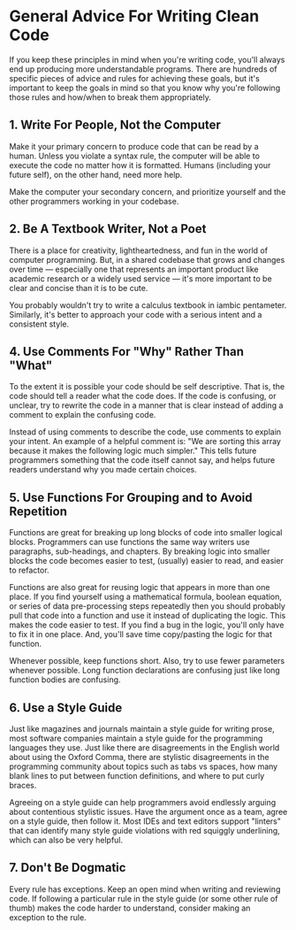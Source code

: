 # General Advice For Writing Clean Code

If you keep these principles in mind when you're writing code, you'll always end up producing more understandable programs. There are hundreds of specific pieces of advice and rules for achieving these goals, but it's important to keep the goals in mind so that you know why you're following those rules and how/when to break them appropriately.

## 1. Write For People, Not the Computer

Make it your primary concern to produce code that can be read by a human. Unless you violate a syntax rule, the computer will be able to execute the code no matter how it is formatted. Humans (including your future self), on the other hand, need more help.

Make the computer your secondary concern, and prioritize yourself and the other programmers working in your codebase.

## 2. Be A Textbook Writer, Not a Poet

There is a place for creativity, lightheartedness, and fun in the world of computer programming. But, in a shared codebase that grows and changes over time — especially one that represents an important product like academic research or a widely used service — it's more important to be clear and concise than it is to be cute. 

 You probably wouldn't try to write a calculus textbook in iambic pentameter. Similarly, it's better to approach your code with a serious intent and a consistent style. 

## 4. Use Comments For "Why" Rather Than "What"

To the extent it is possible your code should be self descriptive. That is, the code should tell a reader what the code does. If the code is confusing, or unclear, try to rewrite the code in a manner that is clear instead of adding a comment to explain the confusing code.

Instead of using comments to describe the code, use comments to explain your intent. An example of a helpful comment is: "We are sorting this array because it makes the following logic much simpler." This tells future programmers something that the code itself cannot say, and helps future readers understand why you made certain choices.

## 5. Use Functions For Grouping and to Avoid Repetition

Functions are great for breaking up long blocks of code into smaller logical blocks. Programmers can use functions the same way writers use paragraphs, sub-headings, and chapters. By breaking logic into smaller blocks the code becomes easier to test, (usually) easier to read, and easier to refactor. 

Functions are also great for reusing logic that appears in more than one place. If you find yourself using a mathematical formula, boolean equation, or series of data pre-processing steps repeatedly then you should probably pull that code into a function and use it instead of duplicating the logic. This makes the code easier to test. If you find a bug in the logic, you'll only have to fix it in one place. And, you'll save time copy/pasting the logic for that function.

Whenever possible, keep functions short. Also, try to use fewer parameters whenever possible. Long function declarations are confusing just like long function bodies are confusing.

## 6. Use a Style Guide

Just like magazines and journals maintain a style guide for writing prose, most software companies maintain a style guide for the programming languages they use. Just like there are disagreements in the English world about using the Oxford Comma, there are stylistic disagreements in the programming community about topics such as tabs vs spaces, how many blank lines to put between function definitions, and where to put curly braces.

Agreeing on a style guide can help programmers avoid endlessly arguing about contentious stylistic issues. Have the argument once as a team, agree on a style guide, then follow it. Most IDEs and text editors support "linters" that can identify many style guide violations with red squiggly underlining, which can also be very helpful.

## 7. Don't Be Dogmatic

Every rule has exceptions. Keep an open mind when writing and reviewing code. If following a particular rule in the style guide (or some other rule of thumb) makes the code harder to understand, consider making an exception to the rule. 